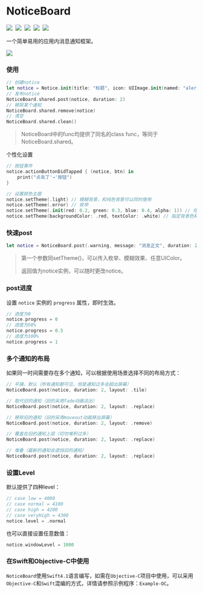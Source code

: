 # NoticeBoard

[![](https://img.shields.io/badge/license-MIT-green.svg?style=flat)](https://raw.githubusercontent.com/xaoxuu/NotiveBoard/master/LICENSE)  [![](https://img.shields.io/badge/platform-iOS%208%2B%20-orange.svg?style=flat)](https://www.apple.com/nl/ios/)  [![](https://img.shields.io/cocoapods/v/NotiveBoard.svg?style=flat)](https://cocoapods.org/pods/NotiveBoard)  [![](https://img.shields.io/cocoapods/dt/NotiveBoard.svg)](https://codeload.github.com/xaoxuu/NotiveBoard/zip/master)  [![](https://img.shields.io/cocoapods/at/NotiveBoard.svg)](https://cocoapods.org/pods/NotiveBoard) 



一个简单易用的应用内消息通知框架。

![](resources/IMG_0282.PNG)



### 使用

```swift
// 创建notice
let notice = Notice.init(title: "标题", icon: UIImage.init(named: "alert-"), body: "正文")
// 发布notice       
NoticeBoard.shared.post(notice, duration: 2)
// 移除某个通知
NoticeBoard.shared.remove(notice)
// 清空
NoticeBoard.shared.clean()
```

> NoticeBoard中的func均提供了同名的class func，等同于NoticeBoard.shared。

个性化设置

```swift
// 按钮事件
notice.actionButtonDidTapped { (notice, btn) in
    print("点击了'→'按钮")
}

// 设置颜色主题
notice.setTheme(.light) // 模糊背景，和纯色背景可以同时使用
notice.setTheme(.error) // 枚举
notice.setTheme(.init(red: 0.2, green: 0.3, blue: 0.4, alpha: 1)) // 任意UIColor
notice.setTheme(backgroundColor: .red, textColor: .white) // 指定背景色和文字颜色
```



### 快速post

```swift
let notice = NoticeBoard.post(.warning, message: "消息正文", duration: 2)
```

> 第一个参数同setTheme()，可以传入枚举、模糊效果、任意UIColor。
>
> 返回值为notice实例，可以随时更改notice。



### post进度

设置 `notice` 实例的 `progress` 属性，即时生效。

```swift
// 进度为0
notice.progress = 0
// 进度为50%
notice.progress = 0.5
// 进度为100%
notice.progress = 1
```



### 多个通知的布局

如果同一时间需要存在多个通知，可以根据使用场景选择不同的布局方式：

```swift
// 平铺，默认（所有通知都可见，但是通知过多会超出屏幕）
NoticeBoard.post(notice, duration: 2, layout: .tile)

// 取代旧的通知（旧的采用fade动画淡出）
NoticeBoard.post(notice, duration: 2, layout: .replace)

// 移除旧的通知（旧的采用moveout动画移出屏幕）
NoticeBoard.post(notice, duration: 2, layout: .remove)

// 覆盖在旧的通知上层（切勿堆积过多）
NoticeBoard.post(notice, duration: 2, layout: .replace)

// 堆叠（最新的通知会遮挡旧的通知）
NoticeBoard.post(notice, duration: 2, layout: .replace)
```



### 设置Level

默认提供了四种level：

```swift
// case low = 4000
// case normal = 4100
// case high = 4200
// case veryHigh = 4300
notice.level = .normal
```

也可以直接设置任意数值：

```swift
notice.windowLevel = 1000
```



### 在Swift和Objective-C中使用

`NoticeBoard`使用`Swift4.1`语言编写，如需在`Objective-C`项目中使用，可以采用`Objective-C`和`Swift`混编的方式，详情请参照示例程序：`Example-OC`。